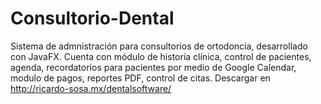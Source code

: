 # Consultorio-Dental 
Sistema de admnistración para consultorios de ortodoncia, desarrollado con JavaFX. Cuenta con módulo de historia clínica, control de pacientes, agenda, recordatorios para pacientes por medio de Google Calendar, modulo de pagos, reportes PDF, control de citas. Descargar en http://ricardo-sosa.mx/dentalsoftware/
